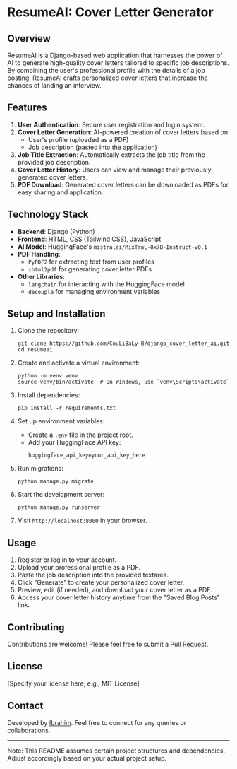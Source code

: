 # ResumeAI: Cover Letter Generator

## Overview

ResumeAI is a Django-based web application that harnesses the power of AI to generate high-quality cover letters tailored to specific job descriptions. By combining the user's professional profile with the details of a job posting, ResumeAI crafts personalized cover letters that increase the chances of landing an interview.

## Features

1. **User Authentication**: Secure user registration and login system.
2. **Cover Letter Generation**: AI-powered creation of cover letters based on:
   - User's profile (uploaded as a PDF)
   - Job description (pasted into the application)
3. **Job Title Extraction**: Automatically extracts the job title from the provided job description.
4. **Cover Letter History**: Users can view and manage their previously generated cover letters.
5. **PDF Download**: Generated cover letters can be downloaded as PDFs for easy sharing and application.

## Technology Stack

- **Backend**: Django (Python)
- **Frontend**: HTML, CSS (Tailwind CSS), JavaScript
- **AI Model**: HuggingFace's `mistralai/MixTraL-8x7B-Instruct-v0.1`
- **PDF Handling**: 
  - `PyPDF2` for extracting text from user profiles
  - `xhtml2pdf` for generating cover letter PDFs
- **Other Libraries**:
  - `langchain` for interacting with the HuggingFace model
  - `decouple` for managing environment variables

## Setup and Installation

1. Clone the repository:
   ```
   git clone https://github.com/CouLiBaLy-B/django_cover_letter_ai.git
   cd resumeai
   ```

2. Create and activate a virtual environment:
   ```
   python -m venv venv
   source venv/bin/activate  # On Windows, use `venv\Scripts\activate`
   ```

3. Install dependencies:
   ```
   pip install -r requirements.txt
   ```

4. Set up environment variables:
   - Create a `.env` file in the project root.
   - Add your HuggingFace API key:
     ```
     huggingface_api_key=your_api_key_here
     ```

5. Run migrations:
   ```
   python manage.py migrate
   ```

6. Start the development server:
   ```
   python manage.py runserver
   ```

7. Visit `http://localhost:8000` in your browser.

## Usage

1. Register or log in to your account.
2. Upload your professional profile as a PDF.
3. Paste the job description into the provided textarea.
4. Click "Generate" to create your personalized cover letter.
5. Preview, edit (if needed), and download your cover letter as a PDF.
6. Access your cover letter history anytime from the "Saved Blog Posts" link.

## Contributing

Contributions are welcome! Please feel free to submit a Pull Request.

## License

[Specify your license here, e.g., MIT License]

## Contact

Developed by [Ibrahim](https://www.linkedin.com/in/bourahima-coulibaly-6bb335218/). Feel free to connect for any queries or collaborations.

---

Note: This README assumes certain project structures and dependencies. Adjust accordingly based on your actual project setup.